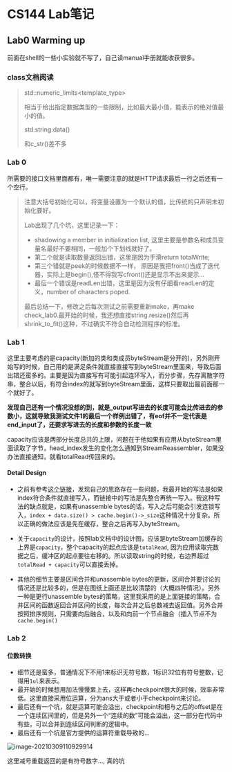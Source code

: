 # CS144 Lab笔记

## Lab0 Warming up

前面在shell的一些小实验就不写了，自己读manual手册就能收获很多。

### class文档阅读

> std::numeric_limits<template_type>
>
> 相当于给出指定数据类型的一些限制，比如最大最小值，能表示的绝对值最小的值。
>
> std:string:data()
>
> 和c_str()差不多

### Lab 0

所需要的接口文档里面都有，唯一需要注意的就是HTTP请求最后一行之后还有一个空行。

> 注意大括号初始化可以，将变量设置为一个默认的值，比传统的只声明未初始化要好。
>
> Lab出现了几个坑，这里记录一下：
>
> * shadowing a member in initialization list, 这里主要是参数名和成员变量名最好不要相同，一般加个下划线就好了。
> * 第二个就是读取数量返回出错，这里是因为手滑return totalWrite;
> * 第三个错就是peek的时候数据不一样， 原因是我把front()当成了迭代器，实际上是begin(),怪不得我写cfront()还是显示不出来提示...
> * 最后一个错误是readLen出错，这里是因为没有仔细看readLen的定义，number of characters poped.
>
> 最后总结一下，修改之后每次测试之前需要重新make，再make check_lab0.最开始的时候，我还想直接string.resize()然后再shrink_to_fit()这种，不过确实不符合自动检测程序的标准。

### Lab 1

这里主要考虑的是capacity(新加的类和类成员byteStream是分开的)，另外刚开始写的时候，自己用的是满足条件就直接直接写到byteStream里面来，导致后面出错还蛮多的。主要是因为直接写有可能引起连环写入，而分步骤，先存离散字符串，整合以后，有符合index的就写到byteStream里面，这样只要取出最前面那一个就好了。

**发现自己还有一个情况没想的到，就是_output写进去的长度可能会比传进去的参数小，这就导致我测试文件1的最后一个样例出错了，有eof并不一定代表是end_input了，还要求写进去的长度和参数的长度一致**

capacity应该是两部分长度总共的上限，问题在于他如果有应用从byteStream里面读取了字节，head_index发生的变化怎么通知到StreamReassembler，如果没办法直接通知，就看totalRead传回来的。

#### Detail Design

* 之前有参考[这个链接](https://blog.csdn.net/kangyupl/article/details/108589594)，发现自己的思路存在一些问题，我最开始的写法是如果index符合条件就直接写入，而链接中的写法是先整合再统一写入。我这种写法的缺点就是，如果有unassemble bytes的话，写入之后可能会引发连锁写入，```index + data.size() > cache.begin()->_size```这种情况十分复杂。所以正确的做法应该是先在缓存，整合之后再写入byteStream。
* 关于```capacity```的设计，按照lab文档中的设计图，应该是byteStream加缓存的上界是```capacity```，整个capacity的起点应该是```totalRead```, 因为应用读取完数据之后，缓冲区的起点要往右移的。所以读取string的时候，右边界超过```totalRead + capacity```可以直接丢掉。

* 其他的细节主要是区间合并和unassemble bytes的更新，区间合并要讨论的情况还是比较多的，但是在图纸上画还是比较清楚的（大概四种情况）。另外一种是更行unassemble bytes的策略，这里我采用的是上面链接的策略，合并区间的函数返回合并区间的长度，每次合并之后总数减去返回值。另外合并按照排序规则，只需要向后融合，以及和向前一个节点融合（插入节点不为```cache.begin()```

### Lab 2

#### 位数转换

* 细节还是蛮多，普通情况下不用1来标识无符号数，1标识32位有符号整数，记得用```1ul```来表示。
* 最开始的时候想用加法慢慢累上去，这样再checkpoint很大的时候，效率非常低。这里直接采用位运算，分为ans大于或者小于checkpoint来讨论。
* 最后还有一个坑，就是运算可能会溢出，checkpoint和相与之后的offset是在一个连续区间里的，但是另外一个“连续的数”可能会溢出，这一部分在代码中有些，可以合并到连续区间判断的逻辑中。
* 最后还有一个坑是官方提供的运算符重载导致的...

![image-20210309110929914](\pics\image-20210309110929914.png)

这里减号重载返回的是有符号数字..., 真的坑